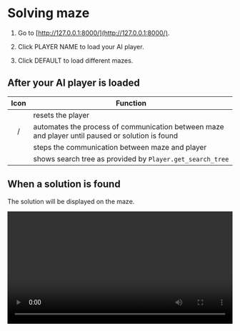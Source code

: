 # Solving maze

1. Go to [http://127.0.0.1:8000/](http://127.0.0.1:8000/).

2. Click <span class="button"><span class="mdi mdi-account-switch-outline"></span> PLAYER NAME <span class="mdi mdi-account"></span></span> to load your AI player.

3. Click <span class="button"><span class="mdi mdi-map-marker-distance"></span> DEFAULT <span class="mdi mdi-map-outline"></span></span> to load different mazes.

## After your AI player is loaded

| Icon | Function |
|:----:|----------|
| <span class="button mdi mdi-restart"></span> | resets the player | 
|<span class="button mdi mdi-play"></span>&nbsp;/&nbsp;<span class="button mdi mdi-pause"></span> | automates the process of communication between maze and player until paused or solution is found |
| <span class="button mdi mdi-skip-next"></span> | steps the communication between maze and player |
| <span class="button mdi mdi-graph-outline"></span> | shows search tree as provided by `Player.get_search_tree` |

## When a solution is found

The solution will be displayed on the maze.

<video controls width="100%">
  <source src="../tutorials/A1.5.Run.Maze.mp4" type="video/mp4" />
</video>
